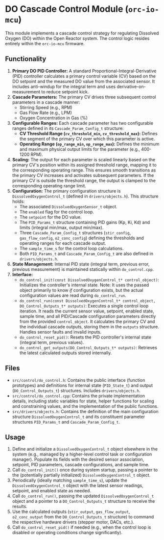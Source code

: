 # DO Cascade Control Module (`orc-io-mcu`)

This module implements a cascade control strategy for regulating Dissolved Oxygen (DO) within the Open Reactor system. The control logic resides entirely within the `orc-io-mcu` firmware.

## Functionality

1.  **Primary DO PID Controller:** A standard Proportional-Integral-Derivative (PID) controller calculates a primary control variable (CV) based on the DO setpoint and the measured DO value from the associated sensor. It includes anti-windup for the integral term and uses derivative-on-measurement to reduce setpoint kick.
2.  **Cascade Parameters:** The primary CV drives three subsequent control parameters in a cascade manner:
    *   Stirring Speed (e.g., RPM)
    *   Gas Flow Rate (e.g., LPM)
    *   Oxygen Concentration in Gas (%)
3.  **Configurable Ranges:** Each cascade parameter has two configurable ranges defined in its `Cascade_Param_Config_t` structure:
    *   **CV Threshold Range (`cv_threshold_min`, `cv_threshold_max`):** Defines the segment of the primary CV over which this parameter is active.
    *   **Operating Range (`op_range_min`, `op_range_max`):** Defines the minimum and maximum physical output limits for the parameter (e.g., 400-1200 RPM).
4.  **Scaling:** The output for each parameter is scaled linearly based on the primary CV's position within its assigned threshold range, mapping it to the corresponding operating range. This ensures smooth transitions as the primary CV increases and activates subsequent parameters. If the primary CV is outside the threshold range, the output is clamped to the corresponding operating range limit.
5.  **Configuration:** The primary configuration structure is `DissolvedOxygenControl_t` (defined in `drivers/objects.h`). This structure holds:
    *   The associated `DissolvedOxygenSensor_t` object.
    *   The `enabled` flag for the control loop.
    *   The `setpoint` for the DO value.
    *   The `PID_Params_t` structure containing PID gains (Kp, Ki, Kd) and limits (integral min/max, output min/max).
    *   Three `Cascade_Param_Config_t` structures (`stir_config`, `gas_flow_config`, `o2_conc_config`) defining the thresholds and operating ranges for each cascade output.
    *   The `sample_time_s` for the control loop calculations.
    *   Both `PID_Params_t` and `Cascade_Param_Config_t` are also defined in `drivers/objects.h`.
6.  **State Management:** Internal PID state (integral term, previous error, previous measurement) is maintained statically within `do_control.cpp`.
7.  **Interface:**
    *   `do_control_init(const DissolvedOxygenControl_t* control_object)`: Initializes the controller's internal state. Note: It uses the passed object primarily to know *if* configuration exists, but the actual configuration values are read during `do_control_run`.
    *   `do_control_run(const DissolvedOxygenControl_t* control_object, DO_Control_Outputs_t* outputs)`: Executes a single control loop iteration. It reads the current sensor value, setpoint, enabled state, sample time, and all PID/Cascade configuration parameters directly from the provided `control_object`. It calculates the primary CV and the individual cascade outputs, storing them in the `outputs` structure. Handles sensor faults and invalid inputs.
    *   `do_control_reset_pid()`: Resets the PID controller's internal state (integral term, previous values).
    *   `do_control_get_outputs(DO_Control_Outputs_t* outputs)`: Retrieves the latest calculated outputs stored internally.

## Files

*   `src/control/do_control.h`: Contains the public interface (function prototypes) and definitions for internal state (`PID_State_t`) and output (`DO_Control_Outputs_t`) structures. Includes `drivers/objects.h`.
*   `src/control/do_control.cpp`: Contains the private implementation details, including static variables for state, helper functions for scaling and constraining values, and the implementation of the public functions.
*   `src/drivers/objects.h`: Contains the definition of the main configuration structure `DissolvedOxygenControl_t` and its constituent parameter structures `PID_Params_t` and `Cascade_Param_Config_t`.

## Usage

1.  Define and initialize a `DissolvedOxygenControl_t` object elsewhere in the system (e.g., managed by a higher-level control task or configuration manager). Populate its fields with the desired sensor association, setpoint, PID parameters, cascade configurations, and sample time.
2.  Call `do_control_init()` once during system startup, passing a pointer to the (potentially partially initialized) `DissolvedOxygenControl_t` object.
3.  Periodically (ideally matching `sample_time_s`), update the `DissolvedOxygenControl_t` object with the latest sensor readings, setpoint, and enabled state as needed.
4.  Call `do_control_run()`, passing the updated `DissolvedOxygenControl_t` object and a pointer to a `DO_Control_Outputs_t` structure to receive the results.
5.  Use the calculated outputs (`stir_output`, `gas_flow_output`, `o2_conc_output` from the `DO_Control_Outputs_t` structure) to command the respective hardware drivers (stepper motor, DACs, etc.).
6.  Call `do_control_reset_pid()` if needed (e.g., when the control loop is disabled or operating conditions change significantly).
